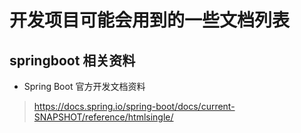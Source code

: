 # 开发项目可能会用到的一些文档列表
##  springboot 相关资料
- Spring Boot 官方开发文档资料
> https://docs.spring.io/spring-boot/docs/current-SNAPSHOT/reference/htmlsingle/

